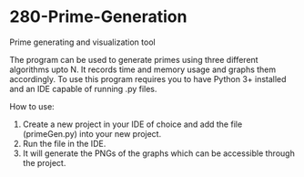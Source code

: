 # 280-Prime-Generation
Prime generating and visualization tool

The program can be used to generate primes using three different algorithms upto N. It records time and memory usage and graphs them accordingly.
To use this program requires you to have Python 3+ installed and an IDE capable of running .py files. 

How to use:
1. Create a new project in your IDE of choice and add the file (primeGen.py) into your new project.
2. Run the file in the IDE.
3. It will generate the PNGs of the graphs which can be accessible through the project.
